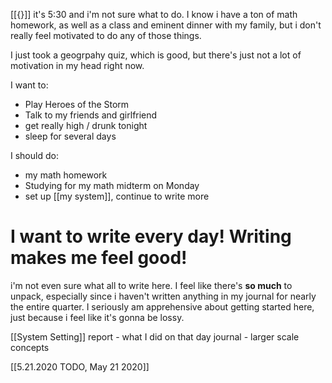 [[{}]]
it's 5:30 and i'm not sure what to do. I know i have a ton of math homework, as well as a class and eminent dinner with my family, but i don't really feel motivated to do any of those things.

I just took a geogrpahy quiz, which is good, but there's just not a lot of motivation in my head right now.

I want to:
- Play Heroes of the Storm
- Talk to my friends and girlfriend
- get really high / drunk tonight
- sleep for several days


I should do:
- my math homework
- Studying for my math midterm on Monday
- set up [[my system]], continue to write more


# I want to write every day! Writing makes me feel good!



i'm not even sure what all to write here. I feel like there's **so much** to unpack, especially since i haven't written anything in my journal for nearly the entire quarter. I seriously am apprehensive about getting started here, just because i feel like it's gonna be lossy.


[[System Setting]]
report - what I did on that day
journal - larger scale concepts

[[5.21.2020 TODO, May 21 2020]]